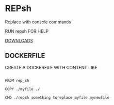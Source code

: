# REPsh
Replace with console commands

RUN repsh FOR HELP

[DOWNLOADS](https://github.com/Sharkbyteprojects/REPsh/releases)


## DOCKERFILE

CREATE A DOCKERFILE WITH CONTENT LIKE

```

FROM rep_sh

COPY ./myfile ./

CMD ./repsh something toreplace myfile mynewfile

```